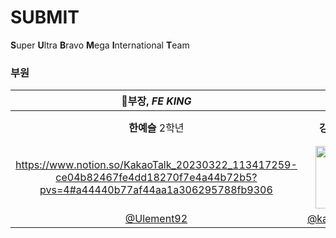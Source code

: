 # SUBMIT
**S**uper **U**ltra **B**ravo **M**ega **I**nternational **T**eam

### 부원

|👑부장, ***FE KING***|FE|FE|FE|BE|BE|
|:-----------:|:-----------:|:-----------:|:-----------:|:-----------:|:-----------:|
|**한예슬** 2학년|**강진현** 2학년|**김규하** 2학년|**김상구** 2학년|**심예찬** 2학년|**양희범** 2학년|
https://www.notion.so/KakaoTalk_20230322_113417259-ce04b82467fe4dd18270f7e4a44b72b5?pvs=4#a44440b77af44aa1a306295788fb9306|<img src="https://avatars.githubusercontent.com/u/103026978" width="100px">|||<img src="https://avatars.githubusercontent.com/u/76112135?v=4" width="100px"/>|
|[@Ulement92](https://github.com/Ulement92)|[@kangjinhyeon1](https://github.com/kangjinhyeon1)|[@applely25](https://github.com/appley25)|[@MONOTYPEEE](https://github.com/MONOTYPEEE)|[@simyechan](https://github.com/simyechan)|[@sinbla78](https://github.com/sinbla78)|
